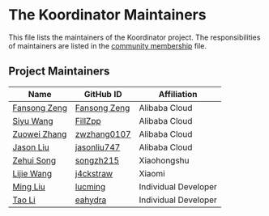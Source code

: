 # The Koordinator Maintainers

This file lists the maintainers of the Koordinator project. The responsibilities of maintainers are listed in the [community membership](./community-membership.md) file.

## Project Maintainers

| Name                                               | GitHub ID                                     | Affiliation          |
|----------------------------------------------------|-----------------------------------------------|----------------------|
| [Fansong Zeng](mailto:fansong.cfs@alibaba-inc.com) | [Fansong Zeng](https://github.com/hormes)     | Alibaba Cloud        |
| [Siyu Wang](mailto:jiuzhu.wsy@alibaba-inc.com)     | [FillZpp](https://github.com/FillZpp)         | Alibaba Cloud        |
| [Zuowei Zhang](mailto:zzw261520@alibaba-inc.com)   | [zwzhang0107](https://github.com/zwzhang0107) | Alibaba Cloud        |
| [Jason Liu](mailto:jasonliu747@gmail.com)          | [jasonliu747](https://github.com/jasonliu747) | Alibaba Cloud        |
| [Zehui Song](mailto:songzh215@163.com)             | [songzh215](https://github.com/songzh215)     | Xiaohongshu          |
| [Lijie Wang](mailto:j4ckstraw@foxmail.com)         | [j4ckstraw](https://github.com/j4ckstraw)     | Xiaomi               |
| [Ming Liu](mailto:2876757716@qq.com)               | [lucming](https://github.com/lucming)         | Individual Developer |
| [Tao Li](mailto:joseph.t.lee@outlook.com)          | [eahydra](https://github.com/eahydra)         | Individual Developer |
